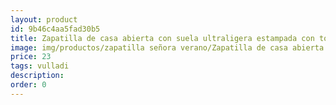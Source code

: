```yaml
---
layout: product
id: 9b46c4aa5fad30b5
title: Zapatilla de casa abierta con suela ultraligera estampada con topos 
image: img/productos/zapatilla señora verano/Zapatilla de casa abierta con suela ultraligera estampada con topos =23=vulladi.webp
price: 23
tags: vulladi
description: 
order: 0
---
```


